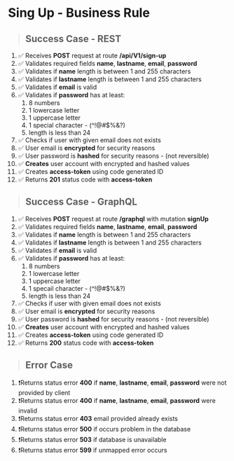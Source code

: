 # Sing Up - Business Rule

> ## Success Case - REST

1.  ✅ Receives **POST** request at route **/api/V1/sign-up**
2.  ✅ Validates required fields **name**, **lastname**, **email**, **password**
3.  ✅ Validates if **name** length is between 1 and 255 characters
4.  ✅ Validates if **lastname** length is between 1 and 255 characters
5.  ✅ Validates if **email** is valid
6.  ✅ Validates if **password** has at least:
    1. 8 numbers
    2. 1 lowercase letter
    3. 1 uppercase letter
    4. 1 special character - (^!@#$%&?)
    5. length is less than 24
7.  ✅ Checks if user with given email does not exists
8.  ✅ User email is **encrypted** for security reasons
9.  ✅ User password is **hashed** for security reasons - (not reversible)
10. ✅ **Creates** user account with encrypted and hashed values
11. ✅ Creates **access-token** using code generated ID
12. ✅ Returns **201** status code with **access-token**

> ## Success Case - GraphQL

1.  ✅ Receives **POST** request at route **/graphql** with mutation **signUp**
2.  ✅ Validates required fields **name**, **lastname**, **email**, **password**
3.  ✅ Validates if **name** length is between 1 and 255 characters
4.  ✅ Validates if **lastname** length is between 1 and 255 characters
5.  ✅ Validates if **email** is valid
6.  ✅ Validates if **password** has at least:
    1. 8 numbers
    2. 1 lowercase letter
    3. 1 uppercase letter
    4. 1 specail character - (^!@#$%&?)
    5. length is less than 24
7.  ✅ Checks if user with given email does not exists
8.  ✅ User email is **encrypted** for security reasons
9.  ✅ User password is **hashed** for security reasons - (not reversible)
10. ✅ **Creates** user account with encrypted and hashed values
11. ✅ Creates **access-token** using code generated ID
12. ✅ Returns **200** status code with **access-token**

> ## Error Case

1. ❗Returns status error **400** if **name**, **lastname**, **email**, **password** were not provided by client
2. ❗Returns status error **400** if **name**, **lastname**, **email**, **password** were invalid
3. ❗Returns status error **403** email provided already exists
4. ❗Returns status error **500** if occurs problem in the database
5. ❗Returns status error **503** if database is unavailable
6. ❗Returns status error **599** if unmapped error occurs
